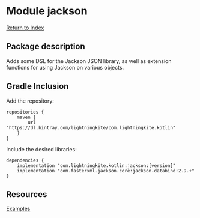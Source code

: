 # Module jackson

[Return to Index](../)

## Package description

Adds some DSL for the Jackson JSON library, as well as extension functions for using Jackson on various objects.

## Gradle Inclusion

Add the repository:

```
repositories {
    maven {
        url "https://dl.bintray.com/lightningkite/com.lightningkite.kotlin"
    }
}
```

Include the desired libraries:

```
dependencies {
    implementation "com.lightningkite.kotlin:jackson:[version]"
    implementation "com.fasterxml.jackson.core:jackson-databind:2.9.+"
}
```

## Resources

[Examples](https://github.com/lightningkite/lk-kotlin/tree/master/jackson/src/test/kotlin/lk/kotlin/jackson/example)